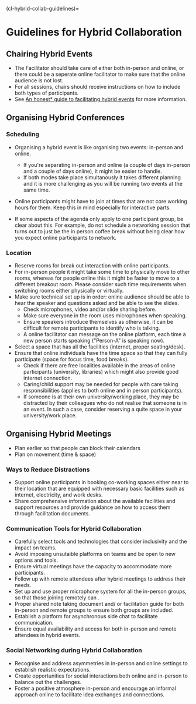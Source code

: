 (cl-hybrid-collab-guidelines)=
# Guidelines for Hybrid Collaboration

## Chairing Hybrid Events
- The Facilitator should take care of either both in-person and online, or there could be a seperate online facilitator to make sure that the online audience is not lost.
- For all sessions, chairs should receive instructions on how to include both types of participants.
- See [An honest* guide to facilitating hybrid events](https://www.sessionlab.com/blog/hybrid-events-guide) for more information.

## Organising Hybrid Conferences

### Scheduling

- Organising a hybrid event is like organising two events: in-person and online. 
    - If you're separating in-person and online (a couple of days in-person and a couple of days online), it might be easier to handle.
    - If both modes take place simultanously it takes different planning and it is more challenging as you will be running two events at the same time. 

- Online participants might have to join at times that are not core working hours for them. Keep this in mind especially for interactive parts.
- If some aspects of the agenda only apply to one participant group, be clear about this. For example, do not schedule a networking session that turns out to just be the in person coffee break without being clear how you expect online participants to network. 

### Location

- Reserve rooms for break out interaction with online participants.
- For in-person people it might take some time to physically move to other rooms, whereas for people online this it might be faster to move to a different breakout room. Please consider such time requirements when switching rooms either physically or virtually. 
- Make sure technical set up is in order: online audience should be able to hear the speaker and questions asked and be able to see the slides. 
    - Check microphones, video and/or slide sharing before.
    - Make sure everyone in the room uses microphones when speaking.
    - Ensure speakers introduce themselves as otherwise, it can be difficult for remote participants to identify who is talking.
    - A online facilitator can message on the online platform, each time a new person starts speaking ("Person-A" is speaking now).
- Select a space that has all the facilities (internet, proper seating/desk). 
- Ensure that online individuals have the time space so that they can fully participate (space for focus time, food breaks).
    - Check if there are free localities available in the areas of online participants (university, libraries) which might also provide good internet connection.
    - Caring/child support may be needed for people with care taking responsibilities (applies to both online and in person participants).
    - If someone is at their own university/working place, they may be distracted by their colleagues who do not realise that someone is in an event. In such a case, consider reserving a quite space in your university/work place. 

## Organising Hybrid Meetings

- Plan earlier so that people can block their calendars
- Plan on movement (time & space)

### Ways to Reduce Distractions

- Support online participants in booking co-working spaces either near to their location that are equipped with necessary basic facilities such as internet, electricity, and work desks.
- Share comprehensive information about the available facilities and support resources and provide guidance on how to access them through facilitation documents.

### Communication Tools for Hybrid Collaboration

- Carefully select tools and technologies that consider inclusivity and the impact on teams.
- Avoid imposing unsutaible platforms on teams and be open to new options and tools.
- Ensure virtual meetings have the capacity to accommodate more participants.
- Follow up with remote attendees after hybrid meetings to address their needs.
- Set up and use proper microphone system for all the in-person groups, so that those joining remotely can .
- Proper shared note taking document and/ or facilitation guide for both in-person and remote groups to ensure both groups are included.
- Establish a platform for asynchronous side chat to facilitate communication.
- Ensure equal availability and access for both in-person and remote attendees in hybrid events.

### Social Networking during Hybrid Collaboration

- Recognise and address asymmetries in in-person and online settings to establish realistic expectations.
- Create opportunities for social interactions both online and in-person to balance out the challenges.
- Foster a positive atmosphere in-person and encourage an informal approach online to facilitate idea exchanges and connections.
